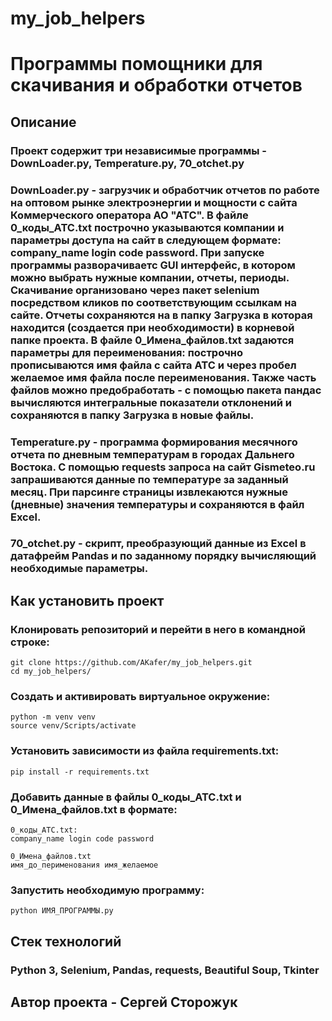 # my_job_helpers

# Программы помощники для скачивания и обработки отчетов

## Описание

### Проект содержит три независимые программы - DownLoader.py, Temperature.py, 70_otchet.py

### DownLoader.py - загрузчик и обработчик отчетов по работе на оптовом рынке электроэнергии и мощности с сайта Коммерческого оператора АО "АТС". В файле 0_коды_АТС.txt построчно указываются компании и параметры доступа на сайт в следующем формате: company_name login code password. При запуске программы разворачиваетс GUI интерфейс, в котором можно выбрать нужные компании, отчеты, периоды. Скачивание организовано через пакет selenium посредством кликов по соответствующим ссылкам на сайте. Отчеты сохраняются на в папку Загрузка в которая находится (создается при необходимости) в корневой папке проекта. В файле 0_Имена_файлов.txt задаются параметры для переименования: построчно прописываются имя файла с сайта АТС и через пробел желаемое имя файла после переименования. Также часть файлов можно предобработать - с помощью пакета пандас вычисляются интегральные показатели отклонений и сохраняются в папку Загрузка в новые файлы.

### Temperature.py - программа формирования месячного отчета по дневным температурам в городах Дальнего Востока. С помощью requests запроса на сайт Gismeteo.ru запрашиваются данные по температуре за заданный месяц. При парсинге страницы извлекаются нужные (дневные) значения температуры и сохраняются в файл Excel.

### 70_otchet.py - скрипт, преобразующий данные из Excel в датафрейм Pandas и по заданному порядку вычисляющий необходимые параметры.

## Как установить проект

### Клонировать репозиторий и перейти в него в командной строке:

```
git clone https://github.com/AKafer/my_job_helpers.git
cd my_job_helpers/
```

### Создать и активировать виртуальное окружение:

```
python -m venv venv
source venv/Scripts/activate
```

### Установить зависимости из файла requirements.txt:

```
pip install -r requirements.txt
```

### Добавить данные в файлы 0_коды_АТС.txt и 0_Имена_файлов.txt в формате:

```
0_коды_АТС.txt:
company_name login code password

0_Имена_файлов.txt
имя_до_перименования имя_желаемое
```


### Запустить необходимую программу:

```
python ИМЯ_ПРОГРАММЫ.py
```

## Стек технологий

### Python 3, Selenium, Pandas, requests, Beautiful Soup, Tkinter

## Автор проекта - Сергей Сторожук
